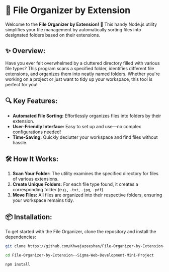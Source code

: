 # **📂 File Organizer by Extension**

Welcome to the **File Organizer by Extension!** 🌟 This handy Node.js utility simplifies your file management by automatically sorting files into designated folders based on their extensions. 

## **✨ Overview:**
Have you ever felt overwhelmed by a cluttered directory filled with various file types? This program scans a specified folder, identifies different file extensions, and organizes them into neatly named folders. Whether you're working on a project or just want to tidy up your workspace, this tool is perfect for you!

## **🔍 Key Features:**
- **Automated File Sorting:** Effortlessly organizes files into folders by their extension.
- **User-Friendly Interface:** Easy to set up and use—no complex configurations needed!
- **Time-Saving:** Quickly declutter your workspace and find files without hassle.

## **🛠️ How It Works:**
1. **Scan Your Folder:** The utility examines the specified directory for files of various extensions.
2. **Create Unique Folders:** For each file type found, it creates a corresponding folder (e.g., `.txt`, `.jpg`, `.pdf`).
3. **Move Files:** All files are organized into their respective folders, ensuring your workspace remains tidy.

## **📦 Installation:**
To get started with the File Organizer, clone the repository and install the dependencies:

```bash
git clone https://github.com/Khwajazeeshan/File-Organizer-by-Extension--Sigma-Web-Development-Mini-Project.git

cd File-Organizer-by-Extension--Sigma-Web-Development-Mini-Project

npm install
